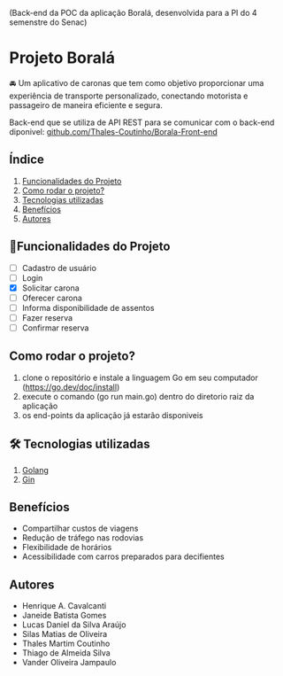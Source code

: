 (Back-end da POC da aplicação Boralá, desenvolvida para a PI do 4 semenstre do Senac) 

# Projeto Boralá

🚘 Um aplicativo de caronas que tem como objetivo proporcionar uma experiência de transporte personalizado, conectando motorista e passageiro de maneira eficiente e segura.

Back-end que se utiliza de API REST para se comunicar com o back-end diponivel: [github.com/Thales-Coutinho/Borala-Front-end](https://github.com/Thales-Coutinho/Borala-Front-end)

## Índice
1. [Funcionalidades do Projeto](#funcionalidades)
2. [Como rodar o projeto?](#executar)
3. [Tecnologias utilizadas](#tecnologias)
4. [Benefícios](#beneficios)
5. [Autores](#autores)

<div id='funcionalidades'/>

## 📱Funcionalidades do Projeto
- [ ] Cadastro de usuário
- [ ] Login
- [X] Solicitar carona
- [ ] Oferecer carona
- [ ] Informa disponibilidade de assentos
- [ ] Fazer reserva 
- [ ] Confirmar reserva

<div id='executar'/>  

## Como rodar o projeto?

1. clone o repositório e instale a linguagem Go em seu computador (https://go.dev/doc/install)
3. execute o comando (go run main.go) dentro do diretorio raiz da aplicação
4. os end-points da aplicação já estarão disponiveis

<div id='tecnologias'/>  

## 🛠️ Tecnologias utilizadas

1. [Golang](https://go.dev/)
2. [Gin](https://gin-gonic.com/)

<div id='beneficios'/>  

## Benefícios
- Compartilhar custos de viagens
- Redução de tráfego nas rodovias
- Flexibilidade de horários
- Acessibilidade com carros preparados para decifientes

<div id='autores'/>  

## Autores
-   Henrique A. Cavalcanti
-   Janeide Batista Gomes 
- Lucas Daniel da Silva Araújo 
- Silas Matias de Oliveira
- Thales Martim  Coutinho
- Thiago de Almeida Silva
- Vander Oliveira Jampaulo 
